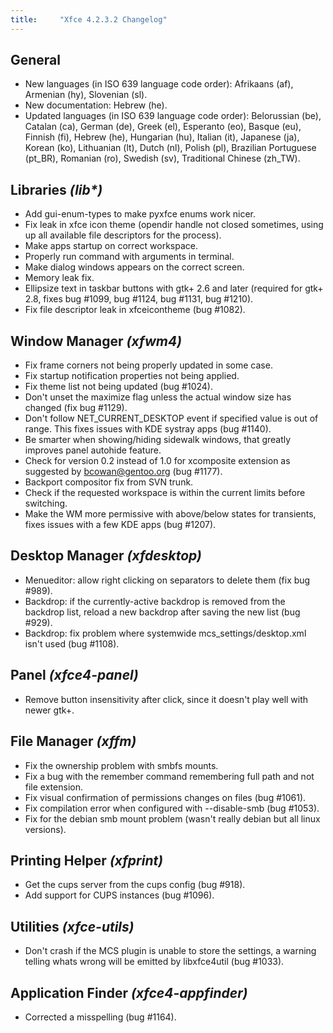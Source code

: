 ```yaml
---
title:     "Xfce 4.2.3.2 Changelog"
---
```


## General

* New languages (in ISO 639 language code order): Afrikaans (af), Armenian (hy), Slovenian (sl).
* New documentation: Hebrew (he).
* Updated languages (in ISO 639 language code order): Belorussian (be), Catalan (ca), German (de), Greek (el), Esperanto (eo), Basque (eu), Finnish (fi), Hebrew (he), Hungarian (hu), Italian (it), Japanese (ja), Korean (ko), Lithuanian (lt), Dutch (nl), Polish (pl), Brazilian Portuguese (pt_BR), Romanian (ro), Swedish (sv), Traditional Chinese (zh_TW).

## Libraries _(lib*)_

* Add gui-enum-types to make pyxfce enums work nicer.
* Fix leak in xfce icon theme (opendir handle not closed sometimes, using up all available file descriptors for the process).
* Make apps startup on correct workspace.
* Properly run command with arguments in terminal.
* Make dialog windows appears on the correct screen.
* Memory leak fix.
* Ellipsize text in taskbar buttons with gtk+ 2.6 and later (required for gtk+ 2.8, fixes bug #1099, bug #1124, bug #1131, bug #1210).
* Fix file descriptor leak in xfceicontheme (bug #1082).

## Window Manager _(xfwm4)_

* Fix frame corners not being properly updated in some case.
* Fix startup notification properties not being applied.
* Fix theme list not being updated (bug #1024).
* Don't unset the maximize flag unless the actual window size has changed (fix bug #1129).
* Don't follow NET_CURRENT_DESKTOP event if specified value is out of range. This fixes issues with KDE systray apps (bug #1140).
* Be smarter when showing/hiding sidewalk windows, that greatly improves panel autohide feature.
* Check for version 0.2 instead of 1.0 for xcomposite extension as suggested by bcowan@gentoo.org (bug #1177).
* Backport compositor fix from SVN trunk.
* Check if the requested workspace is within the current limits before switching.
* Make the WM more permissive with above/below states for transients, fixes issues with a few KDE apps (bug #1207).

## Desktop Manager _(xfdesktop)_

* Menueditor: allow right clicking on separators to delete them (fix bug #989).
* Backdrop: if the currently-active backdrop is removed from the backdrop  list, reload a new backdrop after saving the new list (bug #929).
* Backdrop: fix problem where systemwide mcs_settings/desktop.xml isn't used (bug #1108).

## Panel _(xfce4-panel)_

* Remove button insensitivity after click, since it doesn't play well with newer gtk+.

## File Manager _(xffm)_

* Fix the ownership problem with smbfs mounts.
* Fix a bug with the remember command remembering full path and not  file extension.
* Fix visual confirmation of permissions changes on files (bug #1061).
* Fix compilation error when configured with --disable-smb (bug #1053).
* Fix for the debian smb mount problem (wasn't really debian but all linux versions).

## Printing Helper _(xfprint)_

* Get the cups server from the cups config (bug #918).
* Add support for CUPS instances (bug #1096).

## Utilities _(xfce-utils)_

* Don't crash if the MCS plugin is unable to store the settings, a warning telling whats wrong will be emitted by libxfce4util (bug #1033).

## Application Finder _(xfce4-appfinder)_

* Corrected a misspelling (bug #1164).
